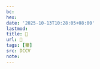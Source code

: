 ```yaml
---
bc:
hex:
date: '2025-10-13T10:28:05+08:00'
lastmod:
title: 􄩳
url: 􄩳
tags: [籇]
src: DCCV
note:
---
```

